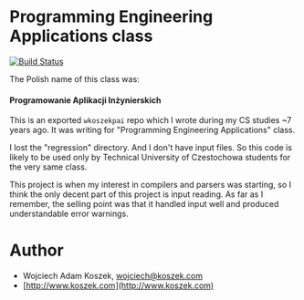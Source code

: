 # Programming Engineering Applications class

[![Build Status](https://travis-ci.org/wkoszek/pczpai.svg?branch=master)](https://travis-ci.org/wkoszek/pczpai)

The Polish name of this class was:

#### Programowanie Aplikacji Inżynierskich

This is an exported `wkoszekpai` repo which I wrote during my CS studies
~7 years ago. It was writing for "Programming Engineering Applications"
class.

I lost the "regression" directory. And I don't have input files. So this
code is likely to be used only by Technical University of Czestochowa
students for the very same class.

This project is when my interest in compilers and parsers was starting, so I
think the only decent part of this project is input reading. As far as I
remember, the selling point was that it handled input well and produced
understandable error warnings.

# Author

- Wojciech Adam Koszek, [wojciech@koszek.com](mailto:wojciech@koszek.com)
- [http://www.koszek.com](http://www.koszek.com)
